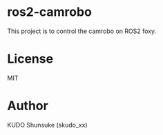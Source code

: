 # ros2-camrobo

This project is to control the camrobo on ROS2 foxy.

# License

MIT

# Author

KUDO Shunsuke (skudo_xx)
